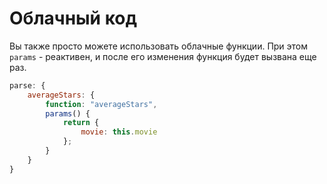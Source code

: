 # Облачный код

Вы также просто можете использовать облачные функции. При этом `params` - реактивен, и
после его изменения функция будет вызвана еще раз.

```js
parse: {
    averageStars: {
        function: "averageStars",
        params() {
            return {
                movie: this.movie
            };
        }
    }
}
```
